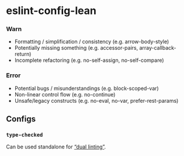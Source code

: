 # eslint-config-lean

### Warn

- Formatting / simplification / consistency (e.g. arrow-body-style)
- Potentially missing something (e.g. accessor-pairs, array-callback-return)
- Incomplete refactoring (e.g. no-self-assign, no-self-compare)

### Error

- Potential bugs / misunderstandings (e.g. block-scoped-var)
- Non-linear control flow (e.g. no-continue)
- Unsafe/legacy constructs (e.g. no-eval, no-var, prefer-rest-params)

## Configs

### `type-checked`

Can be used standalone for [“dual linting”](https://typescript-eslint.io/troubleshooting/faqs/general/#how-does-typescript-eslint-compare-to-native-speed-linters).
